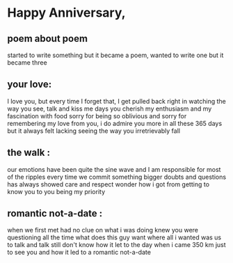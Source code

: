 # Happy Anniversary,

## poem about poem
started to write something 
but it became a poem,
wanted to write one but
it became three

## your love:

I love you, but every time
I forget that, I get pulled back right in
watching the way you see,
talk and kiss me
days you cherish my enthusiasm
and my fascination with food
sorry for being so oblivious
and sorry for remembering my love
from you, i do admire you more
in all these 365 days
but it always felt lacking
seeing the way you irretrievably fall


## the walk :

our emotions have been quite the sine wave
and I am responsible for 
most of the ripples
every time we commit something bigger
doubts and questions
has always showed
care and respect
wonder how i got from 
getting to know you to
you being my priority


## romantic not-a-date :

when we first met
had no clue on what i was doing
knew you were questioning all the time
what does this guy want
where all i wanted was 
us to talk and talk
still don't know how 
it let to the day when i came
350 km just to see you
and how it led to a 
romantic not-a-date
